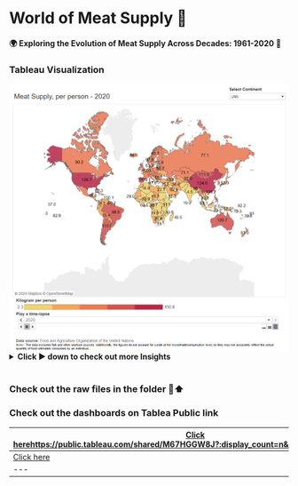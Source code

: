 <p>
  <h1 align="left"><b>World of Meat Supply 🥩</b></h1>
</p>

<a align="left"><b>🌍 Exploring the Evolution of Meat Supply Across Decades: 1961-2020 🥩 </b></a>

### Tableau Visualization 
<a target="">
  <img align="left" alt="" src="https://github.com/DJJamsran/images/blob/main/d1.png" width="1000"/>
</a>


<details>
  <summary><b>Click ▶️ down to check out more Insights</b></summary>
  <img src="https://github.com/DJJamsran/images/blob/main/d2.png" alt="image-description"/>
  <img src="https://github.com/DJJamsran/images/blob/main/d3.png" alt="image-description"/>
</details>

<br>

### Check out the raw files in the folder 📂⬆️
### Check out the dashboards on Tablea Public link
|[Click here](https://public.tableau.com/shared/M67HGGW8J?:display_count=n&:origin=viz_share_link)https://public.tableau.com/shared/M67HGGW8J?:display_count=n&:origin=viz_share_link/)|
|---|
|[Click here](https://github.com/)|
|---|
